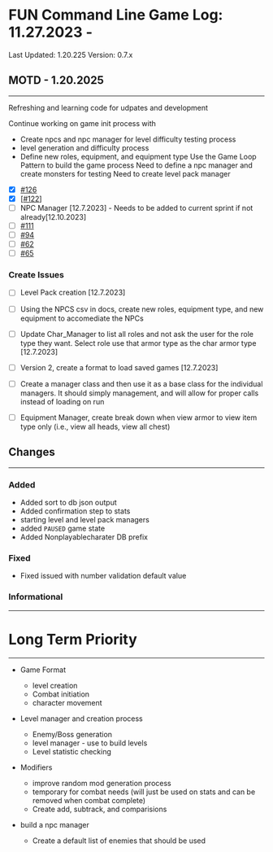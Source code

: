 # FUN Command Line Game Log: 11.27.2023 - 
<!-- Update: Current Log date -->

Last Updated: 1.20.225 <!-- Update with previous log date -->
Version: 0.7.x
<!-- Update version number when changes made-->
<!-- Verions Additions 
  + 1.0.0 is for major project wide changes like adding a whole new concept/face change
    + V1 = MVP CLI version of game
    + V2 = integration of Textual package and any visiualization features
  + 0.1.0 is for current feature version updates including additions/removal/revamp of methods or parts (general idea of things)
  + 0.0.1 is for minor changes including: bug fixes, additions to current methods
 -->

## MOTD - 1.20.2025
-------------------

Refreshing and learning code for udpates and development

Continue working on game init process with 
- Create npcs and npc manager for level difficulty testing process
- level generation and difficulty process
- Define new roles, equipment, and equipment type
Use the Game Loop Pattern to build the game process
Need to define a npc manager and create monsters for testing
Need to create level pack manager

- [x] [#126](https://github.com/jevinevans/Game/issues/126)
- [x] [[#122](https://github.com/jevinevans/Game/issues/122)]
- [ ] NPC Manager [12.7.2023] - Needs to be added to current sprint if not already[12.10.2023]
- [ ] [#111](https://github.com/jevinevans/Game/issues/111)
- [ ] [#94](https://github.com/jevinevans/Game/issues/94)
- [ ] [#62](https://github.com/jevinevans/Game/issues/62)
- [ ] [#65](https://github.com/jevinevans/Game/issues/65)

### Create Issues
- [ ] Level Pack creation [12.7.2023]
- [ ] Using the NPCS csv in docs, create new roles, equipment type, and new equipment to accomediate the NPCs
- [ ] Update Char_Manager to list all roles and not ask the user for the role type they want. Select role use that armor type as the char armor type [12.7.2023]
- [ ] Version 2, create a format to load saved games [12.7.2023]
- [ ] Create a manager class and then use it as a base class for the individual managers. It should simply management, and will allow for proper calls instead of loading on run
- [ ] Equipment Manager, create break down when view armor to view item type only (i.e., view all heads, view all chest)


## Changes
------------------------------

### Added

- Added sort to db json output
- Added confirmation step to stats
- starting level and level pack managers
- added `PAUSED` game state
- Added Nonplayablecharater DB prefix

### Fixed
- Fixed issued with number validation default value

### Informational


------------------------------


# Long Term Priority
---------------------------
- Game Format
  - level creation
  - Combat initiation
  - character movement

- Level manager and creation process
  - Enemy/Boss generation
  - level manager - use to build levels
  - Level statistic checking

- Modifiers
  - improve random mod generation process
  - temporary for combat needs (will just be used on stats and can be removed when combat complete)
  - Create add, subtrack, and comparisions

- build a npc manager
  - Create a default list of enemies that should be used


